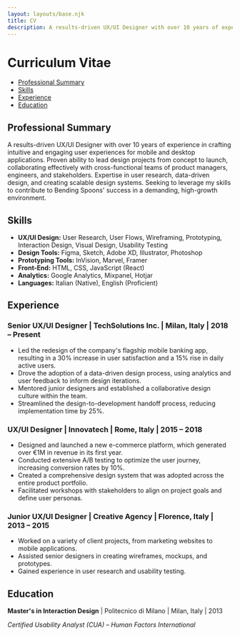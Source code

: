```yaml
---
layout: layouts/base.njk
title: CV
description: A results-driven UX/UI Designer with over 10 years of experience in crafting intuitive and engaging user experiences for mobile and desktop applications.
---
```


# Curriculum Vitae

* [Professional Summary](#professional-summary)
* [Skills](#skills)
* [Experience](#experience)
* [Education](#education)

## Professional Summary

A results-driven UX/UI Designer with over 10 years of experience in crafting intuitive and engaging user experiences for mobile and desktop applications. Proven ability to lead design projects from concept to launch, collaborating effectively with cross-functional teams of product managers, engineers, and stakeholders. Expertise in user research, data-driven design, and creating scalable design systems. Seeking to leverage my skills to contribute to Bending Spoons' success in a demanding, high-growth environment.

## Skills

*   **UX/UI Design:** User Research, User Flows, Wireframing, Prototyping, Interaction Design, Visual Design, Usability Testing
*   **Design Tools:** Figma, Sketch, Adobe XD, Illustrator, Photoshop
*   **Prototyping Tools:** InVision, Marvel, Framer
*   **Front-End:** HTML, CSS, JavaScript (React)
*   **Analytics:** Google Analytics, Mixpanel, Hotjar
*   **Languages:** Italian (Native), English (Proficient)

## Experience

### Senior UX/UI Designer | TechSolutions Inc. | Milan, Italy | 2018 – Present
*   Led the redesign of the company's flagship mobile banking app, resulting in a 30% increase in user satisfaction and a 15% rise in daily active users.
*   Drove the adoption of a data-driven design process, using analytics and user feedback to inform design iterations.
*   Mentored junior designers and established a collaborative design culture within the team.
*   Streamlined the design-to-development handoff process, reducing implementation time by 25%.

### UX/UI Designer | Innovatech | Rome, Italy | 2015 – 2018
*   Designed and launched a new e-commerce platform, which generated over €1M in revenue in its first year.
*   Conducted extensive A/B testing to optimize the user journey, increasing conversion rates by 10%.
*   Created a comprehensive design system that was adopted across the entire product portfolio.
*   Facilitated workshops with stakeholders to align on project goals and define user personas.

### Junior UX/UI Designer | Creative Agency | Florence, Italy | 2013 – 2015
*   Worked on a variety of client projects, from marketing websites to mobile applications.
*   Assisted senior designers in creating wireframes, mockups, and prototypes.
*   Gained experience in user research and usability testing.

## Education

**Master's in Interaction Design** | Politecnico di Milano | Milan, Italy | 2013

*Certified Usability Analyst (CUA) – Human Factors International*
